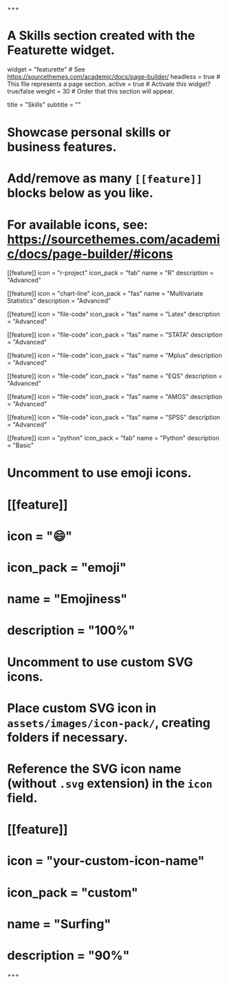 +++
# A Skills section created with the Featurette widget.
widget = "featurette"  # See https://sourcethemes.com/academic/docs/page-builder/
headless = true  # This file represents a page section.
active = true  # Activate this widget? true/false
weight = 30  # Order that this section will appear.

title = "Skills"
subtitle = ""

# Showcase personal skills or business features.
# 
# Add/remove as many `[[feature]]` blocks below as you like.
# 
# For available icons, see: https://sourcethemes.com/academic/docs/page-builder/#icons

[[feature]]
  icon = "r-project"
  icon_pack = "fab"
  name = "R"
  description = "Advanced"
  
[[feature]]
  icon = "chart-line"
  icon_pack = "fas"
  name = "Multivariate Statistics"
  description = "Advanced"  
  
[[feature]]
  icon = "file-code"
  icon_pack = "fas"
  name = "Latex"
  description = "Advanced"
  
[[feature]]
  icon = "file-code"
  icon_pack = "fas"
  name = "STATA"
  description = "Advanced"
  
[[feature]]
  icon = "file-code"
  icon_pack = "fas"
  name = "Mplus"
  description = "Advanced"
  
[[feature]]
  icon = "file-code"
  icon_pack = "fas"
  name = "EQS"
  description = "Advanced"

[[feature]]
  icon = "file-code"
  icon_pack = "fas"
  name = "AMOS"
  description = "Advanced"
  
[[feature]]
  icon = "file-code"
  icon_pack = "fas"
  name = "SPSS"
  description = "Advanced"
  
[[feature]]
  icon = "python"
  icon_pack = "fab"
  name = "Python"
  description = "Basic"


# Uncomment to use emoji icons.
# [[feature]]
#  icon = ":smile:"
#  icon_pack = "emoji"
#  name = "Emojiness"
#  description = "100%"  

# Uncomment to use custom SVG icons.
# Place custom SVG icon in `assets/images/icon-pack/`, creating folders if necessary.
# Reference the SVG icon name (without `.svg` extension) in the `icon` field.
# [[feature]]
#  icon = "your-custom-icon-name"
#  icon_pack = "custom"
#  name = "Surfing"
#  description = "90%"

+++
